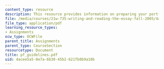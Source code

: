```yaml
---
content_type: resource
description: This resource provides information on preparing your portfolio for submission.
file: /media/courses/21w-735-writing-and-reading-the-essay-fall-2005/4acee5a50e7a6b3045b2621fb8b9a18b_pf_guidelines.pdf
file_type: application/pdf
learning_resource_types:
- Assignments
ocw_type: OCWFile
parent_title: Assignments
parent_type: CourseSection
resourcetype: Document
title: pf_guidelines.pdf
uid: 4acee5a5-0e7a-6b30-45b2-621fb8b9a18b
---
```

